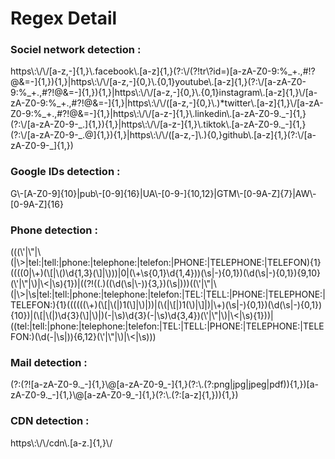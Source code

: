 # Regex Detail

### **Sociel network detection** : 
<div style="display: inline">https\:\/\/[a-z,-]{1,}\.facebook\.[a-z]{1,}(?:\/(?!tr\?id=)[a-zA-Z0-9:%_+.,#!?@&=-]{1,}){1,}|https\:\/\/[a-z,-]{0,}\.{0,1}youtube\.[a-z]{1,}(?:\/[a-zA-Z0-9:%_+.,#?!@&=-]{1,}){1,}|https\:\/\/[a-z,-]{0,}\.{0,1}instagram\.[a-z]{1,}\/[a-zA-Z0-9:%_+.,#?!@&=-]{1,}|https\:\/\/([a-z,-]{0,}\.)*twitter\.[a-z]{1,}\/[a-zA-Z0-9:%_+.,#?!@&=-]{1,}|https\:\/\/[a-z-]{1,}\.linkedin\.[a-zA-Z0-9._-]{1,}(?:\/[a-zA-Z0-9-_.]{1,}){1,}|https\:\/\/[a-z-]{1,}\.tiktok\.[a-zA-Z0-9._-]{1,}(?:\/[a-zA-Z0-9-_.@]{1,}){1,}|https\:\/\/([a-z,-]\.){0,}github\.[a-z]{1,}(?:\/[a-zA-Z0-9-_]{1,})</div>

### **Google IDs detection** : 
<div style="display: inline">G\-[A-Z0-9]{10}|pub\-[0-9]{16}|UA\-[0-9-]{10,12}|GTM\-[0-9A-Z]{7}|AW\-[0-9A-Z]{16}</div>

### **Phone detection** : 
<div style="display: inline">(((\'|\"|\(|\>|tel:|tell:|phone:|telephone:|telefon:|PHONE:|TELEPHONE:|TELEFON){1}((((0|\+)(\[|\()\d{1,3}(\]|\)))|0|(\+\s{0,1}\d{1,4}))(\s|-){0,1})(\d(\s|-){0,1}){9,10}(\'|\"|\)|\<|\s){1})|((?!((.)((\d(\s|\-)){3,})(\s|)))((\'|\"|\(|\>|\s|tel:|tell:|phone:|telephone:|telefon:|TEL:|TELL:|PHONE:|TELEPHONE:|TELEFON:){1}((((((\+)(\[|\(|)1(\]|\)|))|(\(|\[|)1(\)|\]|)|\+)(\s|-){0,1})(\d(\s|-){0,1}){10})|(\[|\(|)\d{3}(\]|\)|)(-|\s)\d{3}(-|\s)\d{3,4})(\'|\"|\)|\<|\s){1}))|((tel:|tell:|phone:|telephone:|telefon:|TEL:|TELL:|PHONE:|TELEPHONE:|TELEFON:)(\d(-|\s|)){6,12}(\'|\"|\)|\<|\s)))</div>

### **Mail detection** : 
<div style="display: inline">(?:(?![a-zA-Z0-9._-]{1,}\@[a-zA-Z0-9_-]{1,}(?:\.(?:png|jpg|jpeg|pdf)){1,})[a-zA-Z0-9._-]{1,}\@[a-zA-Z0-9_-]{1,}(?:\.(?:[a-z]{1,})){1,})</div>

### **CDN detection** : 
<div style="display: inline">https\:\/\/cdn\.[a-z.]{1,}\/</div>
